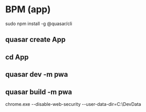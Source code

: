 # BPM (app)

sudo npm install -g @quasar/cli

## quasar create App
## cd App
## quasar dev -m pwa
## quasar build -m pwa

chrome.exe --disable-web-security --user-data-dir=C:\DevData


